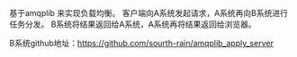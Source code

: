 基于amqplib 来实现负载均衡。
客户端向A系统发起请求，A系统再向B系统进行任务分发。
B系统将结果返回给A系统，A系统再将结果返回给浏览器。


B系统github地址：https://github.com/sourth-rain/amqplib_apply_server
